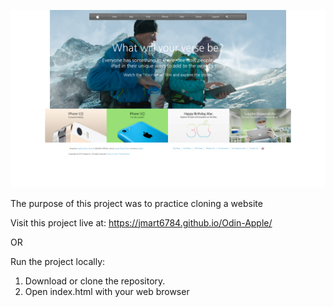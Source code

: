 ![screen shot](screenshot.png)

The purpose of this project was to practice cloning a website

Visit this project live at: https://jmart6784.github.io/Odin-Apple/

OR

Run the project locally:

1. Download or clone the repository.
2. Open index.html with your web browser